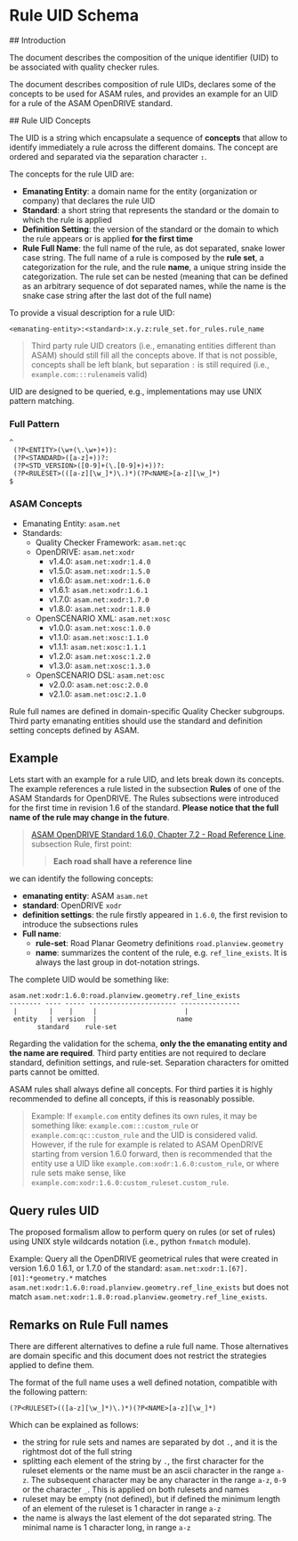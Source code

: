 <!---
This Source Code Form is subject to the terms of the Mozilla
Public License, v. 2.0. If a copy of the MPL was not distributed
with this file, You can obtain one at https://mozilla.org/MPL/2.0/.
-->

# Rule UID Schema

## Introduction

The document describes the composition of the unique identifier (UID) to be
associated with quality checker rules.

The document describes composition of rule UIDs, declares some of the concepts
to be used for ASAM rules, and provides an example for an UID for a rule of the
ASAM OpenDRIVE standard.

## Rule UID Concepts

The UID is a string which encapsulate a sequence of **concepts** that allow to
identify immediately a rule across the different domains. The concept are
ordered and separated via the separation character **`:`**.

The concepts for the rule UID are:

 * **Emanating Entity**: a domain name for the entity (organization or company)
   that declares the rule UID
 * **Standard**: a short string that represents the standard or the
   domain to which the rule is applied
 * **Definition Setting**: the version of the standard or the domain to which
   the rule appears or is applied **for the first time**
 * **Rule Full Name**: the full name of the rule, as dot separated, snake lower
   case string. The full name of a rule is composed by the **rule set**, a
   categorization for the rule, and the rule **name**, a unique string inside
   the categorization. The rule set can be nested (meaning that can be defined
   as an arbitrary sequence of dot separated names, while the name is the snake
   case string after the last dot of the full name)

To provide a visual description for a rule UID:

```
<emanating-entity>:<standard>:x.y.z:rule_set.for_rules.rule_name
```

> Third party rule UID creators (i.e., emanating entities different than ASAM)
> should still fill all the concepts above. If that is not possible, concepts
> shall be left blank, but separation `:` is still required (i.e.,
> `example.com:::rulename`is valid) 

UID are designed to be queried, e.g., implementations may use UNIX pattern
matching.

### Full Pattern

```
^
 (?P<ENTITY>(\w+(\.\w+)+)):
 (?P<STANDARD>([a-z]+))?:
 (?P<STD_VERSION>([0-9]+(\.[0-9]+)+))?:
 (?P<RULESET>(([a-z][\w_]*)\.)*)(?P<NAME>[a-z][\w_]*)
$
```

### ASAM Concepts

 * Emanating Entity: `asam.net`
 * Standards:
   * Quality Checker Framework: `asam.net:qc`
   * OpenDRIVE: `asam.net:xodr`
     * v1.4.0: `asam.net:xodr:1.4.0`
     * v1.5.0: `asam.net:xodr:1.5.0` 
     * v1.6.0: `asam.net:xodr:1.6.0`
     * v1.6.1: `asam.net:xodr:1.6.1`
     * v1.7.0: `asam.net:xodr:1.7.0`
     * v1.8.0: `asam.net:xodr:1.8.0`
   * OpenSCENARIO XML: `asam.net:xosc`
     * v1.0.0: `asam.net:xosc:1.0.0` 
     * v1.1.0: `asam.net:xosc:1.1.0`
     * v1.1.1: `asam.net:xosc:1.1.1`
     * v1.2.0: `asam.net:xosc:1.2.0` 
     * v1.3.0: `asam.net:xosc:1.3.0`
   * OpenSCENARIO DSL: `asam.net:osc`
     * v2.0.0: `asam.net:osc:2.0.0`
     * v2.1.0: `asam.net:osc:2.1.0`

Rule full names are defined in domain-specific Quality Checker subgroups. Third
party emanating entities should use the standard and definition setting
concepts defined by ASAM. 

## Example

Lets start with an example for a rule UID, and lets break down its concepts. The
example references a rule listed in the subsection **Rules** of one of the ASAM
Standards for OpenDRIVE. The Rules subsections were introduced for the first
time in revision 1.6 of the standard. **Please notice that the full name of the
rule may change in the future**.

> [ASAM OpenDRIVE Standard 1.6.0, Chapter 7.2 - Road Reference
> Line](https://releases.asam.net/OpenDRIVE/1.6.0/ASAM_OpenDRIVE_BS_V1-6-0.html#_road_reference_line),
> subsection Rule, first point: 
> > **Each road shall have a reference line**

we can identify the following concepts:

 * **emanating entity**: ASAM `asam.net`
 * **standard**: OpenDRIVE `xodr`
 * **definition settings**: the rule firstly appeared in `1.6.0`, the first
   revision to introduce the subsections rules
 * **Full name**:
    * **rule-set**: Road Planar Geometry definitions `road.planview.geometry`
    * **name**: summarizes the content of the rule, e.g. `ref_line_exists`. It
      is always the last group in dot-notation strings.

The complete UID would be something like:

```
asam.net:xodr:1.6.0:road.planview.geometry.ref_line_exists
-------- ---- ----- ---------------------- ---------------
 |        |    |     |                      |             
 entity   | version  |                    name
       standard    rule-set
```

Regarding the validation for the schema, **only the the emanating entity and
the name are required**. Third party entities are not required to declare
standard, definition settings, and rule-set. Separation characters for omitted
parts cannot be omitted.

ASAM rules shall always define all concepts. For third parties it is highly
recommended to define all concepts, if this is reasonably possible.

> Example: If `example.com` entity defines its own rules, it may be something
> like: `example.com:::custom_rule` or `example.com:qc::custom_rule` and the
> UID is considered valid. However, if the rule for example is related to ASAM
> OpenDRIVE starting from version 1.6.0 forward, then is recommended that
> the entity use a UID like `example.com:xodr:1.6.0:custom_rule`, or where rule
> sets make sense, like `example.com:xodr:1.6.0:custom_ruleset.custom_rule`.

## Query rules UID

The proposed formalism allow to perform query on rules (or set of rules) using
UNIX style wildcards notation (i.e., python `fnmatch` module).

Example: Query all the OpenDRIVE geometrical rules that were created in version 1.6.0 
1.6.1, or 1.7.0 of the standard: `asam.net:xodr:1.[67].[01]:*geometry.*` matches
`asam.net:xodr:1.6.0:road.planview.geometry.ref_line_exists` but does not
match `asam.net:xodr:1.8.0:road.planview.geometry.ref_line_exists`.

## Remarks on Rule Full names

There are different alternatives to define a rule full name. Those alternatives
are domain specific and this document does not restrict the strategies applied
to define them. 

The format of the full name uses a well defined notation, compatible with the
following pattern:

```
(?P<RULESET>(([a-z][\w_]*)\.)*)(?P<NAME>[a-z][\w_]*)
```

Which can be explained as follows:

 * the string for rule sets and names are separated by dot `.`, and it is the
   rightmost dot of the full string
 * splitting each element of the string by `.`, the first character for the
   ruleset elements or the name must be an ascii character in the range `a-z`.
   The subsequent character may be any character in the range `a-z`, `0-9` or
   the character `_`. This is applied on both rulesets and names
 * ruleset may be empty (not defined), but if defined the minimum length of an
   element of the ruleset is 1 character in range `a-z`
 * the name is always the last element of the dot separated string. The minimal
   name is 1 character long, in range `a-z`
